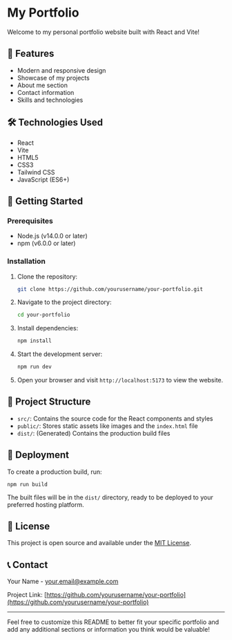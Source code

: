 # My Portfolio

Welcome to my personal portfolio website built with React and Vite!

## 🚀 Features

- Modern and responsive design
- Showcase of my projects
- About me section
- Contact information
- Skills and technologies

## 🛠️ Technologies Used

- React
- Vite
- HTML5
- CSS3
- Tailwind CSS
- JavaScript (ES6+)

## 🏁 Getting Started

### Prerequisites

- Node.js (v14.0.0 or later)
- npm (v6.0.0 or later)

### Installation

1. Clone the repository:
   ```bash
   git clone https://github.com/yourusername/your-portfolio.git
   ```

2. Navigate to the project directory:
   ```bash
   cd your-portfolio
   ```

3. Install dependencies:
   ```bash
   npm install
   ```

4. Start the development server:
   ```bash
   npm run dev
   ```

5. Open your browser and visit `http://localhost:5173` to view the website.

## 📁 Project Structure

- `src/`: Contains the source code for the React components and styles
- `public/`: Stores static assets like images and the `index.html` file
- `dist/`: (Generated) Contains the production build files

## 🚀 Deployment

To create a production build, run:

```
npm run build
```

The built files will be in the `dist/` directory, ready to be deployed to your preferred hosting platform.

## 📝 License

This project is open source and available under the [MIT License](LICENSE).

## 📞 Contact

Your Name - [your.email@example.com](mailto:your.email@example.com)

Project Link: [https://github.com/yourusername/your-portfolio](https://github.com/yourusername/your-portfolio)

---

Feel free to customize this README to better fit your specific portfolio and add any additional sections or information you think would be valuable!
